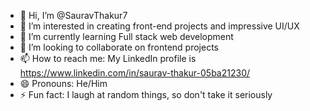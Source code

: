 - 👋 Hi, I’m @SauravThakur7
- 👀 I’m interested in creating front-end projects and impressive UI/UX
- 🌱 I’m currently learning Full stack web development 
- 💞️ I’m looking to collaborate on frontend projects 
- 📫 How to reach me: My LinkedIn profile is https://www.linkedin.com/in/saurav-thakur-05ba21230/   
- 😄 Pronouns: He/Him
- ⚡ Fun fact: I laugh at random things, so don't take it seriously

<!---
SauravThakur7/SauravThakur7 is a ✨ special ✨ repository because its `README.md` (this file) appears on your GitHub profile.
You can click the Preview link to take a look at your changes.
--->
